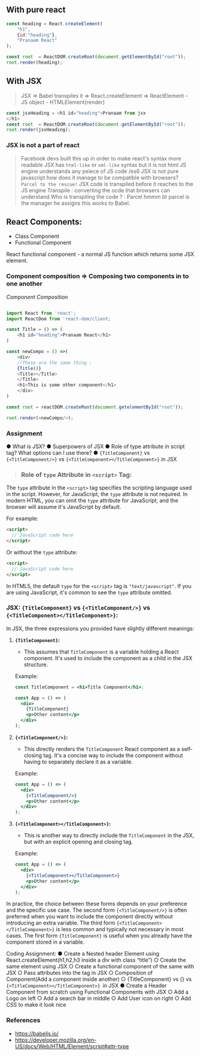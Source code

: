 
## With pure react
```js
const heading = React.createElement(
    "h1",
    {id:"heading"},
    "Pranaam React"
);

const root  = ReactDOM.createRoot(document.getElementById("root"));
root.render(heading);
```

## With JSX
> JSX => Babel transpiles it => React.createElement => ReactElement - JS object - HTMLElement(render) 
```js
const jsxHeading = <h1 id="heading">Pranaam from jsx
</h1>
const root  = ReactDOM.createRoot(document.getElementById("root"));
root.render(jsxHeading);
```


### JSX is not a part of react
> Facebook devs built this up in order to make react's syntax more readable 
> JSX has `html-like` or `xml-like` syntax but it is not html 
> JS engine understands any peiece of JS code /es6 JSX is not pure javascript how does it manage to be compatible with browsers? `Parcel to the rescue!` JSX code is transpiled before it reaches to the JS engine
> Transpile : converting the ocde that browsers can understand
> Who is transpiling the code ? : Parcel hmmm bt parcel is the manager he assigns this works to Babel.

## React Components:
- Class Component
- Functional Component

React functional component -  a normal JS function which returns some JSX element.

### Component composition => Composing two components in to one another 

*Component Composition*
```js

import React from 'react';
import ReactDom from 'react-dom/client;

const Title = () => (
    <h1 id="heading">Pranaam React</h1>
)

const newCompo = () =>(
    <div>
    //These are the same thing : 
    {Title()}
    <Title></Title>
    </Title>
    <h1>This is some other component</h1>
    </div>
)

const root = reactDOM.createRoot(document.getelementById("root"));

root.render(<newCompo/>);

```

### Assignment
● What is JSX?
● Superpowers of JSX
● Role of type attribute in script tag? What options can I use there?
● ```{TitleComponent}``` vs ```{<TitleComponent/>}``` vs
```{<TitleComponent></TitleComponent>}``` in JSX

> ### Role of `type` Attribute in `<script>` Tag:

The `type` attribute in the `<script>` tag specifies the scripting language used in the script. However, for JavaScript, the `type` attribute is not required. In modern HTML, you can omit the `type` attribute for JavaScript, and the browser will assume it's JavaScript by default.

For example:

```html
<script>
  // JavaScript code here
</script>
```

Or without the `type` attribute:

```html
<script>
  // JavaScript code here
</script>
```

In HTML5, the default `type` for the `<script>` tag is `"text/javascript"`. If you are using JavaScript, it's common to see the `type` attribute omitted.

### JSX: `{TitleComponent}` vs `{<TitleComponent/>}` vs `{<TitleComponent></TitleComponent>}`:

In JSX, the three expressions you provided have slightly different meanings:

1. **`{TitleComponent}`:**
   - This assumes that `TitleComponent` is a variable holding a React component. It's used to include the component as a child in the JSX structure.

   Example:
   ```jsx
   const TitleComponent = <h1>Title Component</h1>;

   const App = () => (
     <div>
       {TitleComponent}
       <p>Other content</p>
     </div>
   );
   ```

2. **`{<TitleComponent/>}`:**
   - This directly renders the `TitleComponent` React component as a self-closing tag. It's a concise way to include the component without having to separately declare it as a variable.

   Example:
   ```jsx
   const App = () => (
     <div>
       {<TitleComponent/>}
       <p>Other content</p>
     </div>
   );
   ```

3. **`{<TitleComponent></TitleComponent>}`:**
   - This is another way to directly include the `TitleComponent` in the JSX, but with an explicit opening and closing tag.

   Example:
   ```jsx
   const App = () => (
     <div>
       {<TitleComponent></TitleComponent>}
       <p>Other content</p>
     </div>
   );
   ```

In practice, the choice between these forms depends on your preference and the specific use case. The second form `{<TitleComponent/>}` is often preferred when you want to include the component directly without introducing an extra variable. The third form `{<TitleComponent></TitleComponent>}` is less common and typically not necessary in most cases. The first form `{TitleComponent}` is useful when you already have the component stored in a variable.

Coding Assignment:
● Create a Nested header Element using React.createElement(h1,h2,h3 inside a
div with class “title”)
○ Create the same element using JSX
○ Create a functional component of the same with JSX
○ Pass attributes into the tag in JSX
○ Composition of Component(Add a component inside another)
○ {TitleComponent} vs {<TitleComponent/>} vs
```{<TitleComponent></TitleComponent>} ```in JSX
● Create a Header Component from scratch using Functional Components with
JSX
○ Add a Logo on left
○ Add a search bar in middle
○ Add User icon on right
○ Add CSS to make it look nice

### References
- https://babeljs.io/
- https://developer.mozilla.org/en-US/docs/Web/HTML/Element/script#attr-type